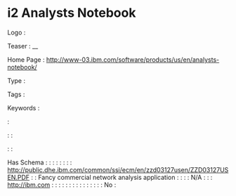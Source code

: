 # i2 Analysts Notebook

Logo
: ![]()

Teaser
: __

Home Page
: http://www-03.ibm.com/software/products/us/en/analysts-notebook/

Type
: 

Tags
: 

Keywords
: 

: 


: 
: 

: 
: 

Has Schema
: 
: 
: 
: 
: 
: 
: 
: http://public.dhe.ibm.com/common/ssi/ecm/en/zzd03127usen/ZZD03127USEN.PDF
: 
: Fancy commercial network analysis application
: 
: 
: 
: N/A
: 
: 
: http://ibm.com
: 
: 
: 
: 
: 
: 
: 
: 
: 
: 
: 
: 
: 
: 
: No
: 
